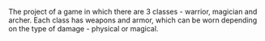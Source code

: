 The project of a game in which there are 3 classes - warrior, magician and archer. Each class has weapons and armor, which can be worn depending on the type of damage - physical or magical.
